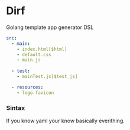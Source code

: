 # Dirf
Golang template app generator DSL

```yaml
src:
  - main:
    - index.html[$html]
    - default.css
    - main.js
  
  - test:
    - mainTest.js[$test_js]

  - resources:
    - logo.favicon

```

### Sintax
If you know yaml your know basically everithing.
